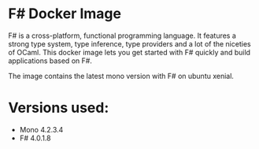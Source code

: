 # F# Docker Image

F# is a cross-platform, functional programming language. It features a strong
type system, type inference, type providers and a lot of the niceties of OCaml.
This docker image lets you get started with F# quickly and build applications
based on F#.

The image contains the latest mono version with F# on ubuntu xenial.

# Versions used:
* Mono 4.2.3.4
* F# 4.0.1.8
